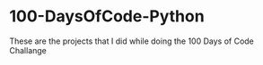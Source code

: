 # 100-DaysOfCode-Python
These are the projects that I did while doing the 100 Days of Code Challange
